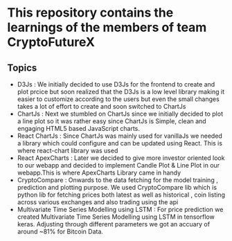 # This repository contains the learnings of the members of team CryptoFutureX

## Topics 
- D3Js : We initially decided to use D3Js for the frontend to create and plot prcice but soon realized that the D3Js is a low level library making it easier to customize according to the users but even the small changes takes a lot of effort to create and soon switched to ChartJs
- ChartJs : Next we stumbled on ChartJs since we initially decided to plot a line plot so it was rather easy since ChartJs is Simple, clean and engaging HTML5 based JavaScript charts.
- React ChartJs : Since ChartJs was mainly used for vanillaJs we needed a library which could configure and can be updated using React. This is where react-chart library was used
- React ApexCharts : Later we decided to give more investor oriented look to our webapp and decided to implement Candle Plot & Line Plot in our webapp.This is where ApexCharts Library came in handy   
- CryptoCompare : Onwards to the data fetching for the model training , prediction and plotting purpose. We used CryptoCompare lib which is python lib for fetching prices both latest as well as historical , coin listing across various exchanges and also trading using the api
- Multivariate Time Series Modelling using LSTM : For price prediction we created Multivariate Time Series Modelling using LSTM in tensorflow keras. Adjusting through different parameters we got an accuary of around ~81% for Bitcoin Data.


<!-- 
## Libs 
- [Pytorch](https://pytorch.org/)
- [Sklearn](https://scikit-learn.org/stable/)
- [Transformers HuggingFace](https://github.com/huggingface/transformers) 
- [D3Js](https://d3js.org/) -->
